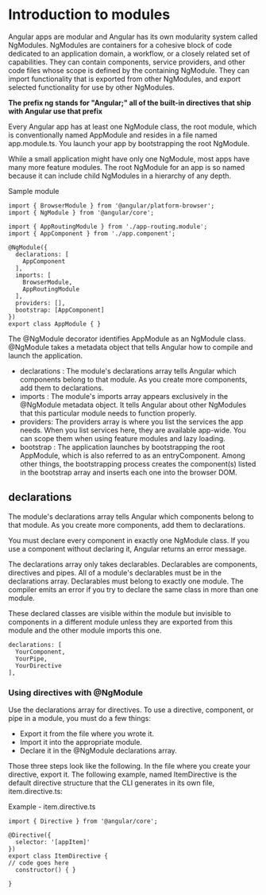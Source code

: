 # Introduction to modules

Angular apps are modular and Angular has its own modularity system called NgModules. NgModules are containers for a cohesive block of code dedicated to an application domain, a workflow, or a closely related set of capabilities. They can contain components, service providers, and other code files whose scope is defined by the containing NgModule. They can import functionality that is exported from other NgModules, and export selected functionality for use by other NgModules.

**The prefix ng stands for "Angular;" all of the built-in directives that ship with Angular use that prefix**

Every Angular app has at least one NgModule class, the root module, which is conventionally named AppModule and resides in a file named app.module.ts. You launch your app by bootstrapping the root NgModule.

While a small application might have only one NgModule, most apps have many more feature modules. The root NgModule for an app is so named because it can include child NgModules in a hierarchy of any depth.

Sample module 

```
import { BrowserModule } from '@angular/platform-browser';
import { NgModule } from '@angular/core';

import { AppRoutingModule } from './app-routing.module';
import { AppComponent } from './app.component';

@NgModule({
  declarations: [
    AppComponent
  ],
  imports: [
    BrowserModule,
    AppRoutingModule
  ],
  providers: [],
  bootstrap: [AppComponent]
})
export class AppModule { }
```

The @NgModule decorator identifies AppModule as an NgModule class. @NgModule takes a metadata object that tells Angular how to compile and launch the application.

* declarations : The module's declarations array tells Angular which components belong to that module. As you create more components, add them to declarations.
* imports : The module's imports array appears exclusively in the @NgModule metadata object. It tells Angular about other NgModules that this particular module needs to function properly.
* providers: The providers array is where you list the services the app needs. When you list services here, they are available app-wide. You can scope them when using feature modules and lazy loading.
* bootstrap : The application launches by bootstrapping the root AppModule, which is also referred to as an entryComponent. Among other things, the bootstrapping process creates the component(s) listed in the bootstrap array and inserts each one into the browser DOM.

## declarations
The module's declarations array tells Angular which components belong to that module. As you create more components, add them to declarations.

You must declare every component in exactly one NgModule class. If you use a component without declaring it, Angular returns an error message.

The declarations array only takes declarables. Declarables are components, directives and pipes. All of a module's declarables must be in the declarations array. Declarables must belong to exactly one module. The compiler emits an error if you try to declare the same class in more than one module.

These declared classes are visible within the module but invisible to components in a different module unless they are exported from this module and the other module imports this one.

```
declarations: [
  YourComponent,
  YourPipe,
  YourDirective
],
```

### Using directives with @NgModule
Use the declarations array for directives. To use a directive, component, or pipe in a module, you must do a few things:

* Export it from the file where you wrote it.
* Import it into the appropriate module.
* Declare it in the @NgModule declarations array.

Those three steps look like the following. In the file where you create your directive, export it. The following example, named ItemDirective is the default directive structure that the CLI generates in its own file, item.directive.ts:

Example - item.directive.ts
```
import { Directive } from '@angular/core';

@Directive({
  selector: '[appItem]'
})
export class ItemDirective {
// code goes here
  constructor() { }

}
```


